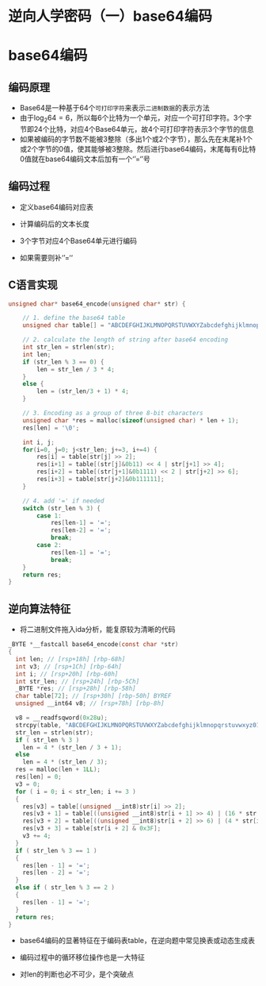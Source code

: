 # 逆向人学密码（一）base64编码


# base64编码

## 编码原理

- Base64是一种基于64个`可打印字符`来表示`二进制数据`的表示方法
- 由于$\log_{2}{64}=6$，所以每6个比特为一个单元，对应一个可打印字符。3个字节即24个比特，对应4个Base64单元，故4个可打印字符表示3个字节的信息
- 如果被编码的字节数不能被3整除（多出1个或2个字节），那么先在末尾补1个或2个字节的0值，使其能够被3整除。然后进行base64编码，末尾每有6比特0值就在base64编码文本后加有一个‘’=‘’号

## 编码过程

- 定义base64编码对应表

- 计算编码后的文本长度

- 3个字节对应4个Base64单元进行编码

- 如果需要则补‘’=‘‘

## C语言实现

```c
unsigned char* base64_encode(unsigned char* str) {

    // 1. define the base64 table
    unsigned char table[] = "ABCDEFGHIJKLMNOPQRSTUVWXYZabcdefghijklmnopqrstuvwxyz0123456789+/";

    // 2. calculate the length of string after base64 encoding
    int str_len = strlen(str);
    int len;
    if (str_len % 3 == 0) {
        len = str_len / 3 * 4;
    }
    else {
        len = (str_len/3 + 1) * 4;
    }

    // 3. Encoding as a group of three 8-bit characters 
    unsigned char *res = malloc(sizeof(unsigned char) * len + 1);
    res[len] = '\0';

    int i, j;
    for(i=0, j=0; j<str_len; j+=3, i+=4) {
        res[i] = table[str[j] >> 2];
        res[i+1] = table[(str[j]&0b11) << 4 | str[j+1] >> 4];
        res[i+2] = table[(str[j+1]&0b1111) << 2 | str[j+2] >> 6];
        res[i+3] = table[str[j+2]&0b111111];
    }

    // 4. add '=' if needed
    switch (str_len % 3) {
        case 1:
            res[len-1] = '=';
            res[len-2] = '=';
            break;
        case 2:
            res[len-1] = '=';
            break;
    }
    return res;
}
```

## 逆向算法特征

- 将二进制文件拖入ida分析，能复原较为清晰的代码

```c
_BYTE *__fastcall base64_encode(const char *str)
{
  int len; // [rsp+18h] [rbp-68h]
  int v3; // [rsp+1Ch] [rbp-64h]
  int i; // [rsp+20h] [rbp-60h]
  int str_len; // [rsp+24h] [rbp-5Ch]
  _BYTE *res; // [rsp+28h] [rbp-58h]
  char table[72]; // [rsp+30h] [rbp-50h] BYREF
  unsigned __int64 v8; // [rsp+78h] [rbp-8h]

  v8 = __readfsqword(0x28u);
  strcpy(table, "ABCDEFGHIJKLMNOPQRSTUVWXYZabcdefghijklmnopqrstuvwxyz0123456789+/");
  str_len = strlen(str);
  if ( str_len % 3 )
    len = 4 * (str_len / 3 + 1);
  else
    len = 4 * (str_len / 3);
  res = malloc(len + 1LL);
  res[len] = 0;
  v3 = 0;
  for ( i = 0; i < str_len; i += 3 )
  {
    res[v3] = table[(unsigned __int8)str[i] >> 2];
    res[v3 + 1] = table[((unsigned __int8)str[i + 1] >> 4) | (16 * str[i]) & 0x30];
    res[v3 + 2] = table[((unsigned __int8)str[i + 2] >> 6) | (4 * str[i + 1]) & 0x3C];
    res[v3 + 3] = table[str[i + 2] & 0x3F];
    v3 += 4;
  }
  if ( str_len % 3 == 1 )
  {
    res[len - 1] = '=';
    res[len - 2] = '=';
  }
  else if ( str_len % 3 == 2 )
  {
    res[len - 1] = '=';
  }
  return res;
}
```

- base64编码的显著特征在于编码表table，在逆向题中常见换表或动态生成表

- 编码过程中的循环移位操作也是一大特征

- 对len的判断也必不可少，是个突破点

